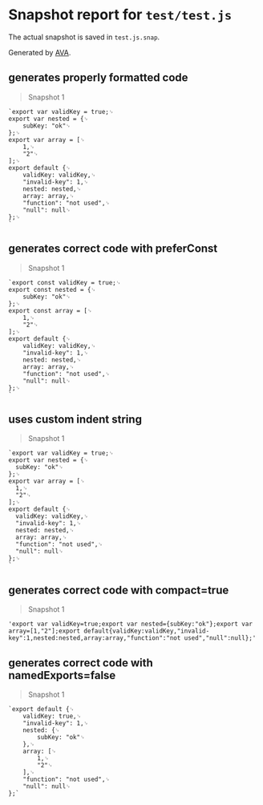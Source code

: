# Snapshot report for `test/test.js`

The actual snapshot is saved in `test.js.snap`.

Generated by [AVA](https://avajs.dev).

## generates properly formatted code

> Snapshot 1

    `export var validKey = true;␊
    export var nested = {␊
    	subKey: "ok"␊
    };␊
    export var array = [␊
    	1,␊
    	"2"␊
    ];␊
    export default {␊
    	validKey: validKey,␊
    	"invalid-key": 1,␊
    	nested: nested,␊
    	array: array,␊
    	"function": "not used",␊
    	"null": null␊
    };␊
    `

## generates correct code with preferConst

> Snapshot 1

    `export const validKey = true;␊
    export const nested = {␊
    	subKey: "ok"␊
    };␊
    export const array = [␊
    	1,␊
    	"2"␊
    ];␊
    export default {␊
    	validKey: validKey,␊
    	"invalid-key": 1,␊
    	nested: nested,␊
    	array: array,␊
    	"function": "not used",␊
    	"null": null␊
    };␊
    `

## uses custom indent string

> Snapshot 1

    `export var validKey = true;␊
    export var nested = {␊
      subKey: "ok"␊
    };␊
    export var array = [␊
      1,␊
      "2"␊
    ];␊
    export default {␊
      validKey: validKey,␊
      "invalid-key": 1,␊
      nested: nested,␊
      array: array,␊
      "function": "not used",␊
      "null": null␊
    };␊
    `

## generates correct code with compact=true

> Snapshot 1

    'export var validKey=true;export var nested={subKey:"ok"};export var array=[1,"2"];export default{validKey:validKey,"invalid-key":1,nested:nested,array:array,"function":"not used","null":null};'

## generates correct code with namedExports=false

> Snapshot 1

    `export default {␊
    	validKey: true,␊
    	"invalid-key": 1,␊
    	nested: {␊
    		subKey: "ok"␊
    	},␊
    	array: [␊
    		1,␊
    		"2"␊
    	],␊
    	"function": "not used",␊
    	"null": null␊
    };`
